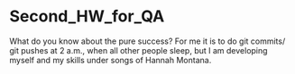 # Second_HW_for_QA
What do you know about the pure success?
For me it is to do git commits/ git pushes at 2 a.m., when all other people sleep, 
but I am developing myself and my skills under songs of Hannah Montana.
